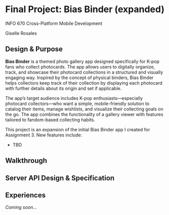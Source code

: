 # Final Project: Bias Binder (expanded)

INFO 670 Cross-Platform Mobile Development

Giselle Rosales

## Design & Purpose

**Bias Binder** is a themed photo gallery app designed specifically for K-pop fans who collect photocards. The app allows users to digitally organize, track, and showcase their photocard collections in a structured and visually engaging way. Inspired by the concept of physical binders, Bias Binder helps collectors keep track of their collection by displaying each photocard with further details about its origin and set if applicable.

The app’s target audience includes K-pop enthusiasts—especially photocard collectors—who want a simple, mobile-friendly solution to catalog their items, manage wishlists, and visualize their collecting goals on the go. The app combines the functionality of a gallery viewer with features tailored to fandom-based collecting habits.

This project is an expansion of the initial Bias Binder app I created for Assignment 3. New features include:
- TBD

## Walkthrough

## Server API Design & Specification

## Experiences

_Coming soon..._